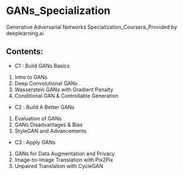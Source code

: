 # GANs_Specialization
Generative Adversarial Networks Specialization_Coursera_Provided by deeplearning.ai

## Contents:

- C1 : Build GANs Basics
1. Intro to GANs
2. Deep Convolutional GANs 
3. Wasserstein GANs with Gradient Penalty
4. Conditional GAN & Controllable Generation 

  
- C2 : Build A Better GANs
1. Evaluation of GANs
2. GANs Disadvantages & Bias
3. StyleGAN and Advancements


- C3 : Apply GANs
1. GANs for Data Augmentation and Privacy
2. Image-to-Image Translation with Pix2Pix
3. Unpaired Translation with CycleGAN
